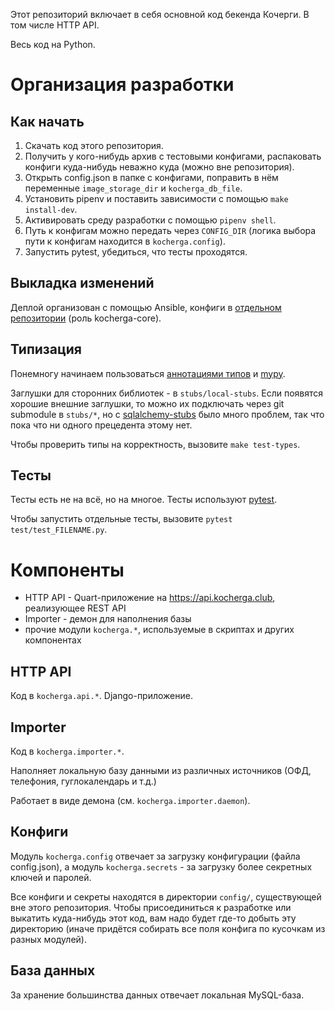 Этот репозиторий включает в себя основной код бекенда Кочерги. В том числе HTTP API.

Весь код на Python.

# Организация разработки

## Как начать

1. Скачать код этого репозитория.
2. Получить у кого-нибудь архив с тестовыми конфигами, распаковать конфиги куда-нибудь неважно куда (можно вне репозитория).
3. Открыть config.json в папке с конфигами, поправить в нём переменные `image_storage_dir` и `kocherga_db_file`.
4. Установить pipenv и поставить зависимости c помощью `make install-dev`.
5. Активировать среду разработки с помощью `pipenv shell`.
6. Путь к конфигам можно передать через `CONFIG_DIR` (логика выбора пути к конфигам находится в `kocherga.config`).
7. Запустить pytest, убедиться, что тесты проходятся.

## Выкладка изменений

Деплой организован с помощью Ansible, конфиги в [отдельном репозитории](https://gitlab.com/kocherga/code/deploy) (роль kocherga-core).

## Типизация

Понемногу начинаем пользоваться [аннотациями типов](https://www.python.org/dev/peps/pep-0484/) и [mypy](http://mypy-lang.org/).

Заглушки для сторонних библиотек - в `stubs/local-stubs`. Если появятся хорошие внешние заглушки, то можно их подключать через git submodule в `stubs/*`, но с [sqlalchemy-stubs](https://github.com/JelleZijlstra/sqlalchemy-stubs) было много проблем, так что пока что ни одного прецедента этому нет.

Чтобы проверить типы на корректность, вызовите `make test-types`.

## Тесты

Тесты есть не на всё, но на многое. Тесты используют [pytest](https://docs.pytest.org/en/latest/).

Чтобы запустить отдельные тесты, вызовите `pytest test/test_FILENAME.py`.

# Компоненты

* HTTP API - Quart-приложение на https://api.kocherga.club, реализующее REST API
* Importer - демон для наполнения базы
* прочие модули `kocherga.*`, используемые в скриптах и других компонентах

## HTTP API

Код в `kocherga.api.*`. Django-приложение.

## Importer

Код в `kocherga.importer.*`.

Наполняет локальную базу данными из различных источников (ОФД, телефония, гуглокалендарь и т.д.)

Работает в виде демона (см. `kocherga.importer.daemon`).

## Конфиги

Модуль `kocherga.config` отвечает за загрузку конфигурации (файла config.json), а модуль `kocherga.secrets` - за загрузку более секретных ключей и паролей.

Все конфиги и секреты находятся в директории `config/`, существующей вне этого репозитория. Чтобы присоединиться к разработке или выкатить куда-нибудь этот код, вам надо будет где-то добыть эту директорию (иначе придётся собирать все поля конфига по кусочкам из разных модулей).

## База данных

За хранение большинства данных отвечает локальная MySQL-база.

